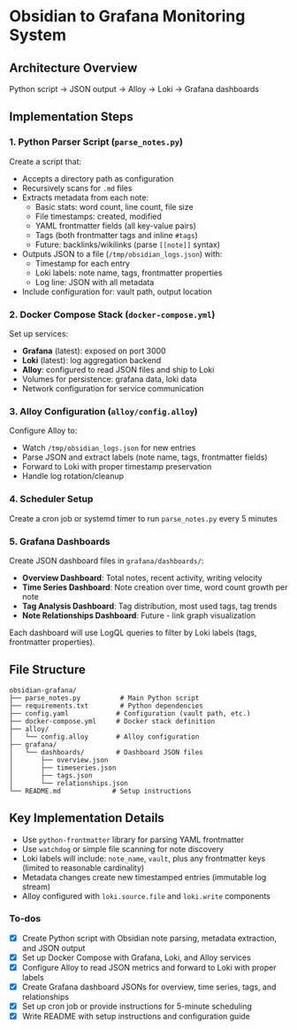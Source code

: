 <!-- f2d8689d-a443-420e-b10f-e565900cbe30 9fc4dd50-d8cf-4e5d-aa41-275a75104f25 -->
# Obsidian to Grafana Monitoring System

## Architecture Overview

Python script → JSON output → Alloy → Loki → Grafana dashboards

## Implementation Steps

### 1. Python Parser Script (`parse_notes.py`)

Create a script that:

- Accepts a directory path as configuration
- Recursively scans for `.md` files
- Extracts metadata from each note:
  - Basic stats: word count, line count, file size
  - File timestamps: created, modified
  - YAML frontmatter fields (all key-value pairs)
  - Tags (both frontmatter tags and inline `#tags`)
  - Future: backlinks/wikilinks (parse `[[note]]` syntax)
- Outputs JSON to a file (`/tmp/obsidian_logs.json`) with:
  - Timestamp for each entry
  - Loki labels: note name, tags, frontmatter properties
  - Log line: JSON with all metadata
- Include configuration for: vault path, output location

### 2. Docker Compose Stack (`docker-compose.yml`)

Set up services:

- **Grafana** (latest): exposed on port 3000
- **Loki** (latest): log aggregation backend
- **Alloy**: configured to read JSON files and ship to Loki
- Volumes for persistence: grafana data, loki data
- Network configuration for service communication

### 3. Alloy Configuration (`alloy/config.alloy`)

Configure Alloy to:

- Watch `/tmp/obsidian_logs.json` for new entries
- Parse JSON and extract labels (note name, tags, frontmatter fields)
- Forward to Loki with proper timestamp preservation
- Handle log rotation/cleanup

### 4. Scheduler Setup

Create a cron job or systemd timer to run `parse_notes.py` every 5 minutes

### 5. Grafana Dashboards

Create JSON dashboard files in `grafana/dashboards/`:

- **Overview Dashboard**: Total notes, recent activity, writing velocity
- **Time Series Dashboard**: Note creation over time, word count growth per note
- **Tag Analysis Dashboard**: Tag distribution, most used tags, tag trends
- **Note Relationships Dashboard**: Future - link graph visualization

Each dashboard will use LogQL queries to filter by Loki labels (tags, frontmatter properties).

## File Structure

```
obsidian-grafana/
├── parse_notes.py          # Main Python script
├── requirements.txt        # Python dependencies
├── config.yaml            # Configuration (vault path, etc.)
├── docker-compose.yml     # Docker stack definition
├── alloy/
│   └── config.alloy       # Alloy configuration
├── grafana/
│   └── dashboards/        # Dashboard JSON files
│       ├── overview.json
│       ├── timeseries.json
│       ├── tags.json
│       └── relationships.json
└── README.md             # Setup instructions
```

## Key Implementation Details

- Use `python-frontmatter` library for parsing YAML frontmatter
- Use `watchdog` or simple file scanning for note discovery
- Loki labels will include: `note_name`, `vault`, plus any frontmatter keys (limited to reasonable cardinality)
- Metadata changes create new timestamped entries (immutable log stream)
- Alloy configured with `loki.source.file` and `loki.write` components

### To-dos

- [x] Create Python script with Obsidian note parsing, metadata extraction, and JSON output
- [x] Set up Docker Compose with Grafana, Loki, and Alloy services
- [x] Configure Alloy to read JSON metrics and forward to Loki with proper labels
- [x] Create Grafana dashboard JSONs for overview, time series, tags, and relationships
- [x] Set up cron job or provide instructions for 5-minute scheduling
- [x] Write README with setup instructions and configuration guide
